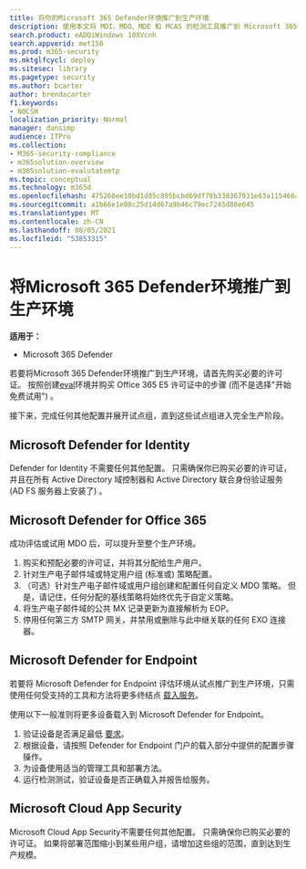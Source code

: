 ```yaml
---
title: 将你的Microsoft 365 Defender环境推广到生产环境
description: 使用本文将 MDI、MDO、MDE 和 MCAS 的检测工具推广到 Microsoft 365 Defender 或 M365D 中的实时环境。
search.product: eADQiWindows 10XVcnh
search.appverid: met150
ms.prod: m365-security
ms.mktglfcycl: deploy
ms.sitesec: library
ms.pagetype: security
ms.author: bcarter
author: brendacarter
f1.keywords:
- NOCSH
localization_priority: Normal
manager: dansimp
audience: ITPro
ms.collection:
- M365-security-compliance
- m365solution-overview
- m365solution-evalutatemtp
ms.topic: conceptual
ms.technology: m365d
ms.openlocfilehash: 475260ee10bd1d85c895bcbd69df78b338367931e63a115466a75e9e836b189d
ms.sourcegitcommit: a1b66e1e80c25d14d67a9b46c79ec7245d88e045
ms.translationtype: MT
ms.contentlocale: zh-CN
ms.lasthandoff: 08/05/2021
ms.locfileid: "53853315"
---
```

# <a name="promote-your-microsoft-365-defender-evaluation-environment-to-production"></a>将Microsoft 365 Defender环境推广到生产环境

**适用于：**
- Microsoft 365 Defender

若要将Microsoft 365 Defender环境推广到生产环境，请首先购买必要的许可证。 按照创建[eval](eval-create-eval-environment.md)环境并购买 Office 365 E5 许可证中的步骤 (而不是选择"开始免费试用") 。

接下来，完成任何其他配置并展开试点组，直到这些试点组进入完全生产阶段。 

## <a name="microsoft-defender-for-identity"></a>Microsoft Defender for Identity
Defender for Identity 不需要任何其他配置。 只需确保你已购买必要的许可证，并且在所有 Active Directory 域控制器和 Active Directory 联合身份验证服务 (AD FS 服务器上安装了) 。 

## <a name="microsoft-defender-for-office-365"></a>Microsoft Defender for Office 365
成功评估或试用 MDO 后，可以提升至整个生产环境。
1. 购买和预配必要的许可证，并将其分配给生产用户。
2. 针对生产电子邮件域或特定用户组 (标准或) 策略配置。
3. （可选）针对生产电子邮件域或用户组创建和配置任何自定义 MDO 策略。  但是，请记住，任何分配的基线策略将始终优先于自定义策略。
4. 将生产电子邮件域的公共 MX 记录更新为直接解析为 EOP。
5. 停用任何第三方 SMTP 网关，并禁用或删除与此中继关联的任何 EXO 连接器。

## <a name="microsoft-defender-for-endpoint"></a>Microsoft Defender for Endpoint
若要将 Microsoft Defender for Endpoint 评估环境从试点推广到生产环境，只需使用任何受支持的工具和方法将更多终结点 [载入服务](../defender-endpoint/onboard-configure.md)。

使用以下一般准则将更多设备载入到 Microsoft Defender for Endpoint。 

1. 验证设备是否满足最低 [要求](../defender-endpoint/minimum-requirements.md)。
2. 根据设备，请按照 Defender for Endpoint 门户的载入部分中提供的配置步骤操作。
3. 为设备使用适当的管理工具和部署方法。
4.  运行检测测试，验证设备是否正确载入并报告给服务。

## <a name="microsoft-cloud-app-security"></a>Microsoft Cloud App Security
Microsoft Cloud App Security不需要任何其他配置。 只需确保你已购买必要的许可证。 如果将部署范围缩小到某些用户组，请增加这些组的范围，直到达到生产规模。 

